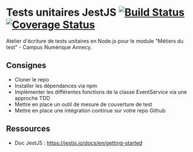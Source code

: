 # Tests unitaires JestJS [![Build Status](https://travis-ci.org/portduport/event-scheduler-jest.svg?branch=master)](https://travis-ci.org/portduport/event-scheduler-jest) [![Coverage Status](https://coveralls.io/repos/github/portduport/event-scheduler-jest/badge.svg?branch=master)](https://coveralls.io/github/portduport/event-scheduler-jest?branch=master)

Atelier d'écriture de tests unitaires en Node.js pour le module "Métiers du test" - Campus Numérique Annecy.

## Consignes

* Cloner le repo
* Installer les dépendances via npm
* Implémenter les différentes fonctions de la classe EventService via une approche TDD
* Mettre en place un outil de mesure de couverture de test
* Mettre en place une intégration continue sur votre repo Github

## Ressources

* Doc JestJS : https://jestjs.io/docs/en/getting-started


